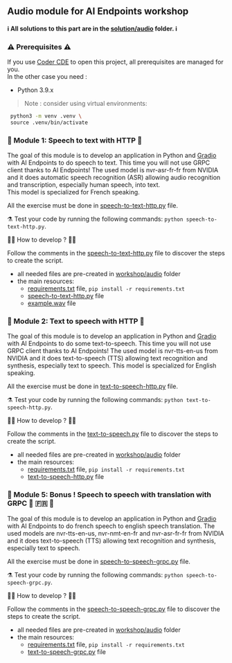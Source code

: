 ## Audio module for AI Endpoints workshop

**ℹ️ All solutions to this part are in the [solution/audio](../../solutions/audio/) folder. ℹ️**

### ⚠️ Prerequisites ⚠️

If you use [Coder CDE](https://coder.com/) to open this project, all prerequisites are managed for you.  
In the other case you need : 
 - Python 3.9.x

>Note : consider using virtual environments: 
```bash
 python3 -m venv .venv \
 source .venv/bin/activate
```

### 🤖 Module 1: Speech to text with HTTP 💬

The goal of this module is to develop an application in Python and [Gradio](https://www.gradio.app/) with AI Endpoints to do speech to text.
This time you will not use GRPC client thanks to AI Endpoints!
The used model is nvr-asr-fr-fr from NVIDIA and it does automatic speech recognition (ASR) allowing audio recognition and transcription, especially human speech, into text.  
This model is specialized for French speaking.

All the exercise must be done in [speech-to-text-http.py](./speech-to-text-http.py) file.

⚗️ Test your code by running the following commands: `python speech-to-text-http.py`.

👩‍💻 How to develop ? 🧑‍💻

Follow the comments in the [speech-to-text-http.py](./speech-to-text-http.py) file to discover the steps to create the script.

 - all needed files are pre-created in [workshop/audio](.) folder
 - the main resources:
    - [requirements.txt](./requirements.txt) file, `pip install -r requirements.txt`
    - [speech-to-text-http.py](./speech-to-text-http.py) file
    - [example.wav](./example.wav) file

### 🤖 Module 2: Text to speech with HTTP 💬

The goal of this module is to develop an application in Python and [Gradio](https://www.gradio.app/) with AI Endpoints to do some text-to-speech.
This time you will not use GRPC client thanks to AI Endpoints!
The used model is nvr-tts-en-us from NVIDIA and it does text-to-speech (TTS) allowing text recognition and synthesis, especially text to speech.
This model is specialized for English speaking.

All the exercise must be done in [text-to-speech-http.py](./text-to-speech-http.py) file.

⚗️ Test your code by running the following commands: `python text-to-speech-http.py`.

👩‍💻 How to develop ? 🧑‍💻

Follow the comments in the [text-to-speech.py](./text-to-speech-http.py) file to discover the steps to create the script.

 - all needed files are pre-created in [workshop/audio](.) folder
 - the main resources:
    - [requirements.txt](./requirements.txt) file, `pip install -r requirements.txt`
    - [text-to-speech-http.py](./text-to-speech-http.py) file

### 🤖 Module 5: Bonus ! Speech to speech with translation with GRPC 💬 🇫🇷 🏴󠁧󠁢󠁥󠁮󠁧󠁿

The goal of this module is to develop an application in Python and [Gradio](https://www.gradio.app/) with AI Endpoints to do french speech to english speech translation.
The used models are nvr-tts-en-us, nvr-nmt-en-fr and nvr-asr-fr-fr from NVIDIA and it does text-to-speech (TTS) allowing text recognition and synthesis, especially text to speech.

All the exercise must be done in [speech-to-speech-grpc.py](./speech-to-speech-grpc.py) file.

⚗️ Test your code by running the following commands: `python speech-to-speech-grpc.py`.

👩‍💻 How to develop ? 🧑‍💻

Follow the comments in the [speech-to-speech-grpc.py](./speech-to-speech-grpc.py) file to discover the steps to create the script.

 - all needed files are pre-created in [workshop/audio](.) folder
 - the main resources:
    - [requirements.txt](./requirements.txt) file, `pip install -r requirements.txt`
    - [text-to-speech-grpc.py](./speech-to-speech-grpc.py) file

